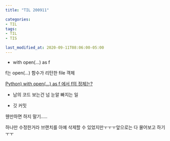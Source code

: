 ```yaml
---
title: "TIL 200911"

categories:
- TIL
tags:
- TIL
- TIS

last_modified_at: 2020-09-11T08:06:00-05:00
---
```


* with open(...) as f

f는 open(...) 함수가 리턴한 file 객체

[Python) with open(…) as f 에서 f의 정체는?](https://medium.com/@starriet87/python-with-open-as-f-%EC%97%90%EC%84%9C-f%EC%9D%98-%EC%A0%95%EC%B2%B4%EB%8A%94-3cb48ea9e302)


* 남의 코드 보는건 넘 눈알 빠지는 일


* 깃 커밋

웬만하면 하지 말기.....

하나만 수정한거라 브랜치를 아예 삭제할 수 있었지만ㅜㅜㅜ앞으로는 다 물어보고 하기ㅜㅜ
